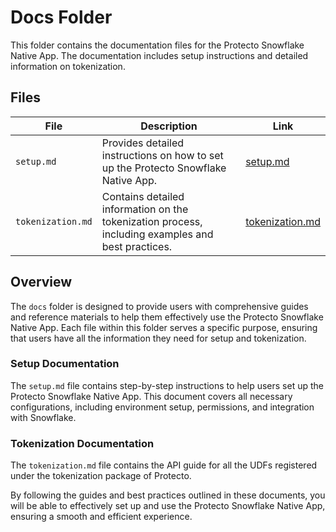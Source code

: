 # Docs Folder

This folder contains the documentation files for the Protecto Snowflake Native App. The documentation includes setup instructions and detailed information on tokenization.

## Files

| **File**           | **Description**                                                                                 | **Link**                                           |
|--------------------|-------------------------------------------------------------------------------------------------|----------------------------------------------------|
| `setup.md`         | Provides detailed instructions on how to set up the Protecto Snowflake Native App.              | [setup.md](./setup.md)                             |
| `tokenization.md`  | Contains detailed information on the tokenization process, including examples and best practices.| [tokenization.md](./tokenization.md)               |

## Overview

The `docs` folder is designed to provide users with comprehensive guides and reference materials to help them effectively use the Protecto Snowflake Native App. Each file within this folder serves a specific purpose, ensuring that users have all the information they need for setup and tokenization.

### Setup Documentation

The `setup.md` file contains step-by-step instructions to help users set up the Protecto Snowflake Native App. This document covers all necessary configurations, including environment setup, permissions, and integration with Snowflake.

### Tokenization Documentation

The `tokenization.md` file contains the API guide for all the UDFs registered under the tokenization package of Protecto. 


By following the guides and best practices outlined in these documents, you will be able to effectively set up and use the Protecto Snowflake Native App, ensuring a smooth and efficient experience.
